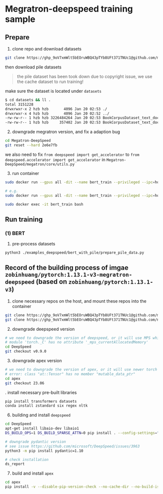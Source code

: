 # Megratron-deepspeed training sample

## Prepare

1. clone repo and download datasets

```bash
git clone https://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@github.com/microsoft/Megatron-DeepSpeed.git
```

then download pile datasets

> the pile dataset has been took down due to copyright issue, we use the cache dataset to run training!

make sure the dataset is located under `datasets`

```bash
$ cd datasets && ll .
total 3151228
drwxrwxr-x 2 hzb hzb       4096 Jan 20 02:53 ./
drwxrwxr-x 4 hzb hzb       4096 Jan 20 02:52 ../
-rw-rw-r-- 1 hzb hzb 3226484264 Jan 20 02:53 BookCorpusDataset_text_document.bin
-rw-rw-r-- 1 hzb hzb     357402 Jan 20 02:53 BookCorpusDataset_text_document.idx
```

2. downgrade megratron version, and fix a adaption bug

```bash
cd Megatron-DeepSpeed
git reset --hard 2e6e7fb
```

we also need to fix `from deepspeed import get_accelerator` to `from deepspeed.accelerator import get_accelerator` in `Megatron-DeepSpeed/megatron/core/utils.py`

3. run container

```bash
sudo docker run --gpus all -dit --name bert_train --privileged --ipc=host -v[Megatron-DeepSpeed Path]:/root -v[Dataset Path]:/root zobinhuang/pytorch:1.13.1-megratron-deepspeed

# e.g.
sudo docker run --gpus all -dit --name bert_train --privileged --ipc=host -v/disk1/hzb/projects/pos/reorg/phoenixos/samples/bert_training/Megatron-DeepSpeed:/root -v/disk1/hzb/projects/pos/reorg/phoenixos/samples/bert_training/datasets:/data zobinhuang/pytorch:1.13.1-megratron-deepspeed

sudo docker exec -it bert_train bash
```

## Run training

### (1) BERT

1. pre-process datasets

```bash
python3 ./examples_deepspeed/bert_with_pile/prepare_pile_data.py 
```

## Record of the building process of imgae `zobinhuang/pytorch:1.13.1-v3-megratron-deepspeed` (based on `zobinhuang/pytorch:1.13.1-v3`)

1. clone necessary repos on the host, and mount these repos into the container

```bash
git clone https://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@github.com/microsoft/DeepSpeed.git
git clone https://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@github.com/nvidia/apex.git
```

2. downgrade deepspeed version

```bash
# we need to downgrade the version of deepspeed, or it will use MPS which seems not supported in pytorch 11.3:
# module 'torch._C' has no attribute '_mps_currentAllocatedMemory'
cd DeepSpeed
git checkout v0.9.0
```

3. downgrade apex version

```bash
# we need to downgrade the version of apex, or it will use newer torch support:
# error: class "at::Tensor" has no member "mutable_data_ptr"
cd apex
git checkout 23.06
```

. install necessary pre-built libraries

```bash
pip install transformers datasets
conda install zstandard six regex nltk
```

6. building and install `deepspeed`

```bash
cd DeepSpeed
apt-get install libaio-dev libaio1
DS_BUILD_OPS=1 DS_BUILD_SPARSE_ATTN=0 pip install . --config-settings="--jobs=6"

# downgrade pydantic version
# see issue https://github.com/microsoft/DeepSpeed/issues/3963
python3 -m pip install pydantic=1.10

# check installation
ds_report
```

7. build and install `apex`

```bash
cd apex
pip install -v --disable-pip-version-check --no-cache-dir --no-build-isolation --config-settings "--build-option=--cpp_ext" --config-settings "--build-option=--cuda_ext" ./
```
